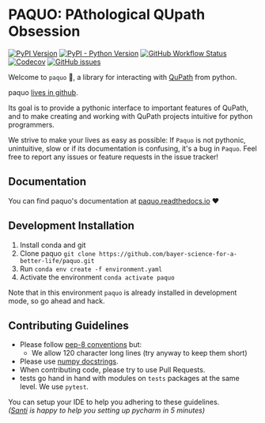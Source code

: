 PAQUO: PAthological QUpath Obsession
====================================

[![PyPI Version](https://img.shields.io/pypi/v/paquo)](https://pypi.org/project/paquo/)
[![PyPI - Python Version](https://img.shields.io/pypi/pyversions/paquo)](https://github.com/bayer-science-for-a-better-life/paquo)
[![GitHub Workflow Status](https://img.shields.io/github/workflow/status/bayer-science-for-a-better-life/paquo/run%20pytests?label=tests)](https://github.com/bayer-science-for-a-better-life/paquo/actions)
[![Codecov](https://img.shields.io/codecov/c/github/bayer-science-for-a-better-life/paquo)](https://codecov.io/gh/bayer-science-for-a-better-life/paquo)
[![GitHub issues](https://img.shields.io/github/issues/bayer-science-for-a-better-life/paquo)](https://github.com/bayer-science-for-a-better-life/paquo/issues)

Welcome to ```paquo``` :wave:, a library for interacting with [QuPath](https://qupath.github.io/)
from python.

paquo [lives in github](https://github.com/bayer-science-for-a-better-life/paquo).

Its goal is to provide a pythonic interface to important features of QuPath,
and to make creating and working with QuPath projects intuitive for python
programmers.

We strive to make your lives as easy as possible: If `Paquo` is not pythonic,
unintuitive, slow or if its documentation is confusing, it's a bug in
`Paquo`. Feel free to report any issues or feature requests in the issue
tracker!


Documentation
-------------

You can find paquo's documentation at
[paquo.readthedocs.io](https://paquo.readthedocs.io) :heart:


Development Installation
------------------------

1. Install conda and git
2. Clone paquo ```git clone https://github.com/bayer-science-for-a-better-life/paquo.git```
3. Run ```conda env create -f environment.yaml```
4. Activate the environment ```conda activate paquo```

Note that in this environment ```paquo``` is already installed in development mode,
so go ahead and hack.

Contributing Guidelines
-----------------------

- Please follow [pep-8 conventions](https://www.python.org/dev/peps/pep-0008/) but:
  - We allow 120 character long lines (try anyway to keep them short)
- Please use [numpy docstrings](https://numpydoc.readthedocs.io/en/latest/format.html#docstring-standard).
- When contributing code, please try to use Pull Requests.
- tests go hand in hand with modules on ```tests``` packages at the same level. We use ```pytest```.

You can setup your IDE to help you adhering to these guidelines.
<br>
_([Santi](https://github.com/sdvillal) is happy to help you setting up pycharm in 5 minutes)_

